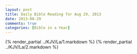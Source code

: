 ```yaml
---
layout: post
title: Daily Bible Reading for Aug 29, 2013
date: 2013-08-29
comments: true
categories: [Bible in a Year]
---
```

{% render_partial ../KJV/La/1.markdown %}
{% render_partial ../KJV/La/2.markdown %}
